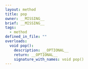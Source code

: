 ```yaml
---
layout: method
title: pop
owner: __MISSING__
brief: __MISSING__
tags:
  - method
defined_in_file: ""
overloads:
  void pop():
    description: __OPTIONAL__
    return: __OPTIONAL__
    signature_with_names: void pop()
---
```

